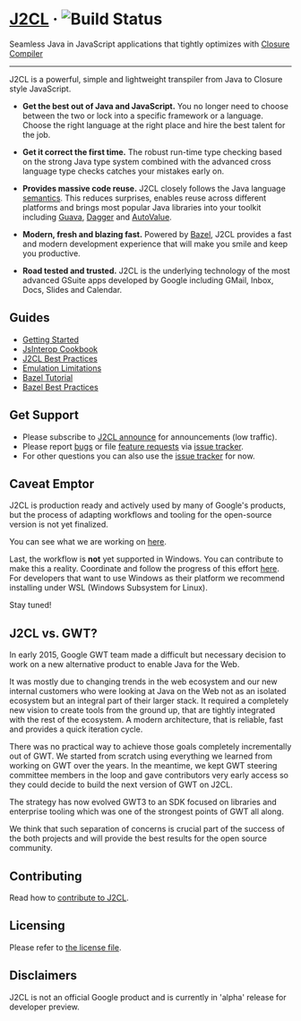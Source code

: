 # [J2CL](http://j2cl.io)  &middot; ![Build Status](https://github.com/google/j2cl/workflows/build%20and%20tests/badge.svg)

Seamless Java in JavaScript applications that tightly optimizes with
[Closure Compiler](https://github.com/google/closure-compiler)

---
J2CL is a powerful, simple and lightweight transpiler from Java to Closure style
JavaScript.

* **Get the best out of Java and JavaScript.** You no longer need to choose between
the two or lock into a specific framework or a language. Choose the right language
at the right place and hire the best talent for the job.

* **Get it correct the first time.** The robust run-time type checking based on
the strong Java type system combined with the advanced cross language type checks
catches your mistakes early on.

* **Provides massive code reuse.** J2CL closely follows the Java language
[semantics](docs/limitations.md). This reduces surprises, enables reuse across
different platforms and brings most popular Java libraries into your toolkit
including [Guava](https://github.com/google/guava), [Dagger](https://dagger.dev/)
and [AutoValue](https://github.com/google/auto/tree/master/value).

* **Modern, fresh and blazing fast.** Powered by [Bazel](https://bazel.build/),
J2CL provides a fast and modern development experience that will make you smile
and keep you productive.

* **Road tested and trusted.** J2CL is the underlying technology of the most
advanced GSuite apps developed by Google including GMail, Inbox, Docs, Slides
and Calendar.


Guides
------
- [Getting Started](docs/getting-started.md)
- [JsInterop Cookbook](docs/jsinterop-by-example.md)
- [J2CL Best Practices](docs/best-practices.md)
- [Emulation Limitations](docs/limitations.md)
- [Bazel Tutorial](https://docs.bazel.build/versions/master/tutorial/java.html)
- [Bazel Best Practices](https://docs.bazel.build/versions/master/best-practices.html)


Get Support
------
- Please subscribe to [J2CL announce](http://groups.google.com/forum/#!forum/j2cl-announce) for announcements (low traffic).
- Please report [bugs](https://github.com/google/j2cl/issues/new?template=bug_report.md&labels=bug)
or file [feature requests](https://github.com/google/j2cl/issues/new?template=feature_request.md&labels=enhancement)
via [issue tracker](https://github.com/google/j2cl/issues).
- For other questions you can also use the [issue tracker](https://github.com/google/j2cl/issues/new?template=question.md&labels=question) for now.


Caveat Emptor
-------------
J2CL is production ready and actively used by many of Google's products, but the
process of adapting workflows and tooling for the open-source version is not yet
finalized.

You can see what we are working on [here](https://github.com/google/j2cl/issues/93).

Last, the workflow is **not** yet supported in Windows. You can contribute to
make this a reality. Coordinate and follow the progress of this effort
[here](https://github.com/google/j2cl/issues/9).
For developers that want to use Windows as their platform we recommend
installing under WSL (Windows Subsystem for Linux).

Stay tuned!


J2CL vs. GWT?
---
In early 2015, Google GWT team made a difficult but necessary decision to work
on a new alternative product to enable Java for the Web.

It was mostly due to changing trends in the web ecosystem and our new internal
customers who were looking at Java on the Web not as an isolated ecosystem but
an integral part of their larger stack. It required a completely new vision
to create tools from the ground up, that are tightly integrated with the rest of
the ecosystem. A modern architecture, that is reliable, fast and provides a
quick iteration cycle.

There was no practical way to achieve those goals completely incrementally out
of GWT. We started from scratch using everything we learned from working on GWT
over the years. In the meantime, we kept GWT steering committee members in the
loop and gave contributors very early access so they could decide to build the
next version of GWT on J2CL.

The strategy has now evolved GWT3 to an SDK focused on libraries and enterprise
tooling which was one of the strongest points of GWT all along.

We think that such separation of concerns is crucial part of the success of the
both projects and will provide the best results for the open source community.


Contributing
------------
Read how to [contribute to J2CL](CONTRIBUTING.md).

Licensing
---------
Please refer to [the license file](LICENSE).

Disclaimers
-----------
J2CL is not an official Google product and is currently in 'alpha' release for developer preview.

